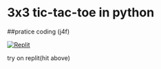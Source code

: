 # 3x3 tic-tac-toe in python
##pratice coding (j4f)

[![Replit](https://img.shields.io/badge/Replit-DD1200?style=for-the-badge&logo=Replit&logoColor=white)](https://replit.com/@BinhNguyen40/tic-tac-toepython)

try on replit(hit above)